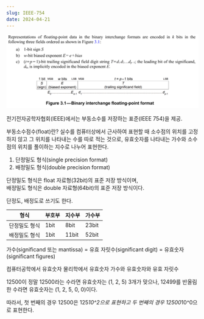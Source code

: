 ```yaml
---
slug: IEEE-754
date: 2024-04-21
---
```


![IEEE-754](/assets/img/clippings/IEEE-754.webp)

전기전자공학자협회(IEEE)에서는 부동소수를 저장하는 표준(IEEE 754)을 제공.

부동소수점수(float)란?
실수를 컴퓨터상에서 근사하여 표현할 때 소수점의 위치를 고정하지 않고 그 위치를 나타내는 수를 따로 적는 것으로, 유효숫자를 나타내는 가수와 소수점의 위치를 풀이하는 지수로 나누어 표현한다.

1. 단정밀도 형식(single precision format)
2. 배정밀도 형식(double precision format)

단정밀도 형식은 float 자료형(32bit)의 표준 저장 방식이며,  
배정밀도 형식은 double 자료형(64bit)의 표준 저장 방식이다.

단정도, 배정도로 쓰기도 한다.


|형식|부호부|지수부|가수부|
|---|---|---|---|
|단정밀도 형식|1bit|8bit|23bit|
|배정밀도 형식|1bit|11bit|52bit|


가수(significand 또는 mantissa) = 유효 자릿수(significant digit) = 유효숫자(significant figures)




컴퓨터공학에서 유효숫자 물리학에서 유효숫자
가수와 유효숫자와 유효 자릿수

12500이 정말 12500라는 수라면 유효숫자는 (1, 2, 5) 3개가 맞으나,
12499를 반올림 한 수라면 유효숫자는 (1, 2, 5, 0, 0)이다.

따라서, 첫 번째의 경우 12500은 125*10^2으로 표현하고
두 번째의 경우 12500*10^0으로 표현한다.
